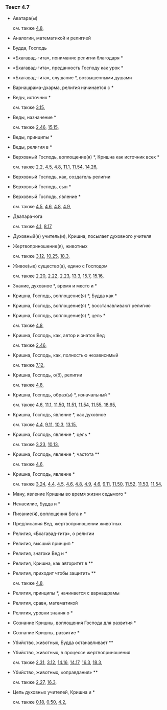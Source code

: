 ### Текст 4.7
	
- Аватара(ы)

	см. также  [4.8](../04/0408.md), 
	
- Аналогии, математикой и религией

	
- Будда, Господь

	
- «Бхагавад-гита», понимание религии благодаря *

	
- «Бхагавад-гита», преданность Господу как урок *

	
- «Бхагавад-гита», слушание *, возвышенными душами

	
- Варнашрама-дхарма, религия начинается с *

	
- Веды, источник *

	см. также  [3.15](../03/0315.md), 
	
- Веды, назначение *

	см. также  [2.46](../02/0246.md),  [15.15](../15/1515.md), 
	
- Веды, принципы *

	
- Веды, религия в *

	
- Верховный Господь, воплощение(я) *, Кришна как источник всех *

	см. также  [2.2](../02/0202.md),  [4.5](../04/0405.md),  [4.8](../04/0408.md),  [11.1](../11/1101.md),  [11.54](../11/1154.md),  [14.26](../14/1426.md), 
	
- Верховный Господь, как, создатель религии

	
- Верховный Господь, сын *

	
- Верховный Господь, явление *

	см. также  [4.5](../04/0405.md),  [4.6](../04/0406.md),  [4.8](../04/0408.md),  [4.9](../04/0409.md), 
	
- Двапара-юга

	см. также  [4.1](../04/0401.md),  [8.17](../08/0817.md), 
	
- Духовный(е) учитель(и), Кришна, посылает духовного учителя

	
- Жертвоприношение(я), животных

	см. также  [3.12](../03/0312.md),  [10.25](../10/1025.md),  [18.3](../18/1803.md), 
	
- Живое(ые) существо(а), едино с Господом

	см. также  [2.20](../02/0220.md),  [2.22](../02/0222.md),  [2.23](../02/0223.md),  [13.3](../13/1303.md),  [15.7](../15/1507.md),  [15.16](../15/1516.md), 
	
- Знание, духовное *, время и место и *

	
- Кришна, Господь, воплощение(я) *, Будда как *

	
- Кришна, Господь, воплощение(я) *, восстанавливают религию

	
- Кришна, Господь, воплощение(я) *, цель *

	см. также  [4.8](../04/0408.md), 
	
- Кришна, Господь, как, автор и знаток Вед

	см. также  [2.46](../02/0246.md), 
	
- Кришна, Господь, как, полностью независимый

	см. также  [7.12](../07/0712.md), 
	
- Кришна, Господь, о(б), религии

	см. также  [4.8](../04/0408.md), 
	
- Кришна, Господь, образ(ы) *, изначальный *

	см. также  [4.6](../04/0406.md),  [11.1](../11/1101.md),  [11.50](../11/1150.md),  [11.51](../11/1151.md),  [11.54](../11/1154.md),  [11.55](../11/1155.md),  [18.65](../18/1865.md), 
	
- Кришна, Господь, явление *, как духовное

	см. также  [4.4](../04/0404.md),  [9.11](../09/0911.md),  [10.3](../10/1003.md),  [13.15](../13/1315.md), 
	
- Кришна, Господь, явление *, цель *

	см. также  [3.23](../03/0323.md),  [10.13](../10/1013.md), 
	
- Кришна, Господь, явление *, частота **

	см. также  [4.6](../04/0406.md), 
	
- Кришна, Господь, явление *

	см. также  [3.24](../03/0324.md),  [4.4](../04/0404.md),  [4.5](../04/0405.md),  [4.6](../04/0406.md),  [4.8](../04/0408.md),  [4.9](../04/0409.md),  [4.6](../04/0406.md),  [9.11](../09/0911.md),  [11.50](../11/1150.md),  [11.52](../11/1152.md),  [11.53](../11/1153.md),  [11.54](../11/1154.md), 
	
- Ману, явление Кришны во время жизни седьмого *

	
- Ненасилие, Будда и *

	
- Писание(я), воплощения Бога и *

	
- Предписания Вед, жертвоприношении животных

	
- Религия, «Бхагавад-гита», о религии

	
- Религия, высший принцип *

	
- Религия, знатоки Вед и *

	
- Религия, Кришна, как авторитет в **

	
- Религия, приходит чтобы защитить **

	см. также  [4.8](../04/0408.md), 
	
- Религия, принципы *, начинается с варнашрамы

	
- Религия, сравн, математикой

	
- Религия, уровни знания о *

	
- Сознание Кришны, воплощения Господа для развития *

	
- Сознание Кришны, развитие *

	
- Убийство, животных, Будда останавливает **

	
- Убийство, животных, в процессе жертвоприношения

	см. также  [2.31](../02/0231.md),  [3.12](../03/0312.md),  [14.16](../14/1416.md),  [14.17](../14/1417.md),  [16.3](../16/1603.md),  [18.3](../18/1803.md), 
	
- Убийство, животных, «оправдания» **

	см. также  [2.27](../02/0227.md),  [16.3](../16/1603.md), 
	
- Цепь духовных учителей, Кришна и *

	см. также  [0.18](../00/0018.md),  [0.50](../00/0050.md),  [4.2](../04/0402.md), 
